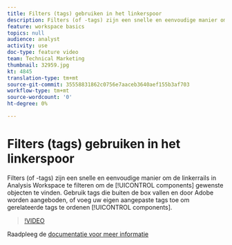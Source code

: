 ```yaml
---
title: Filters (tags) gebruiken in het linkerspoor
description: Filters (of -tags) zijn een snelle en eenvoudige manier om de linkerrail in Analysis Workspace te filteren en de gewenste onderdelen te zoeken. Gebruik tags die buiten de box vallen en door Adobe worden aangeboden, of voeg uw eigen aangepaste tags toe om gerelateerde componenten te ordenen.
feature: workspace basics
topics: null
audience: analyst
activity: use
doc-type: feature video
team: Technical Marketing
thumbnail: 32959.jpg
kt: 4845
translation-type: tm+mt
source-git-commit: 35558831862c0756e7aaceb3640aef155b3af703
workflow-type: tm+mt
source-wordcount: '0'
ht-degree: 0%

---
```



# Filters (tags) gebruiken in het linkerspoor

Filters (of -tags) zijn een snelle en eenvoudige manier om de linkerrails in Analysis Workspace te filteren om de [!UICONTROL components] gewenste objecten te vinden. Gebruik tags die buiten de box vallen en door Adobe worden aangeboden, of voeg uw eigen aangepaste tags toe om gerelateerde tags te ordenen [!UICONTROL components].

>[!VIDEO](https://video.tv.adobe.com/v/32959/?quality=12)

Raadpleeg de [documentatie voor meer informatie](https://docs.adobe.com/content/help/en/analytics/analyze/analysis-workspace/analysis-workspace-features.html)
